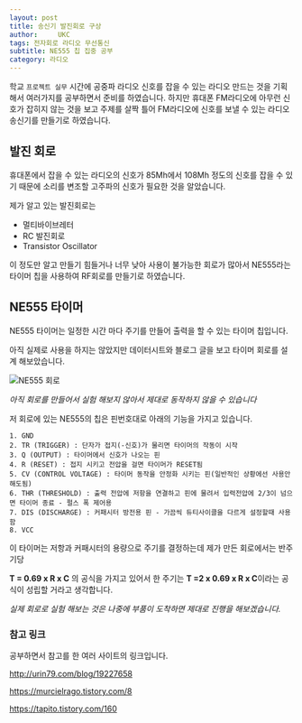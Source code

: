 ```yaml
---
layout: post
title: 송신기 발진회로 구상
author:     UKC
tags: 전자회로 라디오 무선통신
subtitle: NE555 칩 집중 공부
category: 라디오
---
```


학교 `프로젝트 실무` 시간에 공중파 라디오 신호를 잡을 수 있는 라디오 만드는 것을 기획해서 여러가지를 공부하면서 준비를 하였습니다. 하지만 휴대폰 FM라디오에 아무런 신호가 잡히지 않는 것을 보고 주제를 살짝 틀어 FM라디오에 신호를 보낼 수 있는 라디오 송신기를 만들기로 하였습니다.

## 발진 회로

휴대폰에서 잡을 수 있는 라디오의 신호가 85Mh에서 108Mh 정도의 신호를 잡을 수 있기 때문에 소리를 변조할 고주파의 신호가 필요한 것을 알았습니다.

제가 알고 있는 발진회로는

* 멀티바이브레터
* RC 발진회로 
* Transistor Oscillator

이 정도만 알고 만들기 힘들거나 너무 낮아 사용이 불가능한 회로가 많아서 NE555라는 타이머 칩을 사용하여 RF회로를 만들기로 하였습니다.

## NE555 타이머 

NE555 타이머는 일정한 시간 마다 주기를 만들어 출력을 할 수 있는 타이머 칩입니다. 

아직 실제로 사용을 하지는 않았지만 데이터시트와 블로그 글을 보고 타이머 회로를 설계 해보았습니다.

![NE555 회로](/img/2019_05_01/NE555.png)

*아직 회로를 만들어서 실험 해보지 않아서 제대로 동작하지 않을 수 있습니다*

저 회로에 있는 NE555의 칩은 핀번호대로 아래의 기능을 가지고 있습니다.

	1. GND
	2. TR (TRIGGER) : 단자가 접지(-신호)가 물리면 타이머의 작동이 시작
	3. Q (OUTPUT) : 타이머에서 신호가 나오는 핀
	4. R (RESET) : 접지 시키고 전압을 걸면 타이머가 RESET됨
	5. CV (CONTROL VOLTAGE) : 타이머 동작을 안정화 시키는 핀(일반적인 상황에선 사용안해도됨) 
	6. THR (THRESHOLD) : 출력 전압에 저항을 연결하고 핀에 물려서 입력전압에 2/3이 넘으면 타이머 종료 - 펄스 폭 제어용
	7. DIS (DISCHARGE) : 커패시터 방전용 핀 - 가끔씩 듀티사이클을 다르게 설정할때 사용함
	8. VCC

이 타이머는 저항과 커패시터의 용량으로 주기를 결정하는데 제가 만든 회로에서는 반주기당

**T = 0.69 x R x C** 의 공식을 가지고 있어서 한 주기는 **T =2 x 0.69 x R x C**이라는 공식이 성립할 거라고 생각합니다. 

*실제 회로로 실험 해보는 것은 나중에 부품이 도착하면 제대로 진행을 해보겠습니다.*

### 참고 링크

공부하면서 참고를 한 여러 사이트의 링크입니다.

http://urin79.com/blog/19227658

https://murcielrago.tistory.com/8

https://tapito.tistory.com/160
